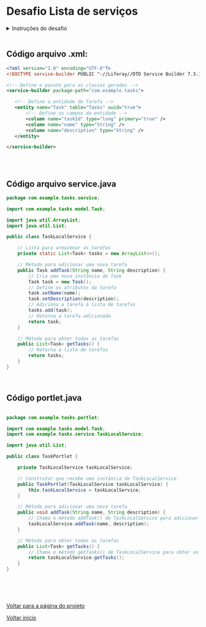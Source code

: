 # Desafio Lista de serviços

<details>
  <summary>Instruções do desafio</summary>
Para chegar à solução proposta de criação de um serviço local para registrar e listar tarefas no Liferay usando o Service Builder, é importante entender alguns conceitos e classes fundamentais. Aqui está uma lista das principais classes e conceitos que você precisará estudar:

1. **Service Builder**:
    - O Service Builder é uma ferramenta do Liferay que gera automaticamente código Java para criar e gerenciar entidades de dados e serviços relacionados.
    - Ele é configurado através de um arquivo XML chamado `service.xml`, onde você define suas entidades de dados e os serviços associados a elas.
    
    **Exemplo de arquivo `service.xml`**:
    
    ```xml
    <?xml version="1.0" encoding="UTF-8"?>
    <!DOCTYPE service-builder PUBLIC "-//Liferay//DTD Service Builder 7.3.1//EN" "http://www.liferay.com/dtd/liferay-service-builder_7_3_1.dtd">
    
    <service-builder package-path="com.example.tasks">
    
       <!-- Define a entidade de Tarefa -->
       <entity name="Task" table="Tasks" uuid="true">
          <column name="taskId" type="long" primary="true" />
          <column name="name" type="String" />
          <column name="description" type="String" />
       </entity>
    
    </service-builder>
    ```

<br>

2. **Model**:
    - No contexto do Service Builder, o "Model" refere-se às classes Java que representam suas entidades de dados.
    - Essas classes são geradas automaticamente pelo Service Builder com base no `service.xml`.
    
    **Exemplo de classe modelo (Task.java)**:
    
    ```java
    package com.example.tasks.model;
    
    public class Task {
    
       private long taskId;
       private String name;
       private String description;
    
       // Getters e Setters
    }
    ```

<br>

3. **Service**:
    - As classes de serviço são responsáveis por fornecer operações para manipular e interagir com os dados.
    - No exemplo, criamos um serviço local (`TaskLocalService`) para adicionar e obter tarefas.
    
    **Exemplo de classe de serviço (TaskLocalService.java)**:
    
    ```java
    package com.example.tasks.service;
    
    import com.example.tasks.model.Task;
    import java.util.ArrayList;
    import java.util.List;
    
    public class TaskLocalService {
    
       private static List<Task> tasks = new ArrayList<>();
    
       public Task addTask(String name, String description) {
          Task task = new Task();
          task.setName(name);
          task.setDescription(description);
          tasks.add(task);
          return task;
       }
    
       public List<Task> getTasks() {
          return tasks;
       }
    }
    ```
    
<br>

### Além dessas classes específicas do Service Builder, é importante ter um entendimento básico sobre:

- **APIs do Liferay**:
    - Para interagir com o ambiente do Liferay e entender como seus componentes se comunicam entre si.
- **Java Servlets e JSP**:
    - Para desenvolver a lógica de apresentação e interação com o usuário, como é feito no portlet.
- **Java Collections Framework**:
    - Para manipular coleções de dados, como a lista de tarefas em nosso exemplo.

</details>

<br>

## Código arquivo .xml:

 ```xml
<?xml version="1.0" encoding="UTF-8"?>
<!DOCTYPE service-builder PUBLIC "-//Liferay//DTD Service Builder 7.3.1//EN" "http://www.liferay.com/dtd/liferay-service-builder_7_3_1.dtd">

<!-- Define o pacote para as classes geradas -->
<service-builder package-path="com.example.tasks">

    <!-- Define a entidade de Tarefa -->
    <entity name="Task" table="Tasks" uuid="true">
        <!-- Define os campos da entidade -->
        <column name="taskId" type="long" primary="true" />
        <column name="name" type="String" />
        <column name="description" type="String" />
    </entity>

</service-builder>
    
```

<br>

## Código arquivo service.java

```java
package com.example.tasks.service;

import com.example.tasks.model.Task;

import java.util.ArrayList;
import java.util.List;

public class TaskLocalService {

    // Lista para armazenar as tarefas
    private static List<Task> tasks = new ArrayList<>();

    // Método para adicionar uma nova tarefa
    public Task addTask(String name, String description) {
        // Cria uma nova instância de Task
        Task task = new Task();
        // Define os atributos da tarefa
        task.setName(name);
        task.setDescription(description);
        // Adiciona a tarefa à lista de tarefas
        tasks.add(task);
        // Retorna a tarefa adicionada
        return task;
    }

    // Método para obter todas as tarefas
    public List<Task> getTasks() {
        // Retorna a lista de tarefas
        return tasks;
    }
}

```

<br>

## Código portlet.java

```java

package com.example.tasks.portlet;

import com.example.tasks.model.Task;
import com.example.tasks.service.TaskLocalService;

import java.util.List;

public class TaskPortlet {

    private TaskLocalService taskLocalService;

    // Construtor que recebe uma instância de TaskLocalService
    public TaskPortlet(TaskLocalService taskLocalService) {
        this.taskLocalService = taskLocalService;
    }

    // Método para adicionar uma nova tarefa
    public void addTask(String name, String description) {
        // Chama o método addTask() de TaskLocalService para adicionar a tarefa
        taskLocalService.addTask(name, description);
    }

    // Método para obter todas as tarefas
    public List<Task> getTasks() {
        // Chama o método getTasks() de TaskLocalService para obter as tarefas
        return taskLocalService.getTasks();
    }
}

```

<br>
<br>
<br>

[Voltar para a página do projeto](/Conteudo_rockets/Desafio1/Desafio1.md) <br>

[Voltar inicio](/README.md)